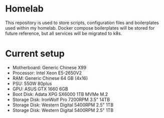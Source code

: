 # Homelab

This repository is used to store scripts, configuration files and boilerplates used within my homelab. Docker compose boilerplates will be stored for future reference, but all services will be migrated to k8s.

# Current setup

* Motherboard: Generic Chinese X99
* Processor: Intel Xeon E5-2650V2
* RAM: Generic Chinese 64 GB (4x16)
* PSU: 550W 80plus
* GPU: ASUS GTX 1660 6GB
* Boot Disk: Adata XPG SX6000 1TB MVMe M.2
* Storage Disk: IronWolf Pro 7200RPM 3.5" 14TB
* Storage Disk: Western Digital 5400RPM 2.5" 1TB
* Storage Disk: Western Digital 5400RPM 2.5" 1TB
